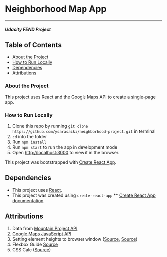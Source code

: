 # Neighborhood Map App
---
#### _Udacity FEND Project_

## Table of Contents

* [About the Project](#about-the-project)
* [How to Run Locally](#how-to-run-locally)
* [Dependencies](#dependencies)
* [Attributions](#attributions)

### About the Project
This project uses React and the Google Maps API to create a single-page app. 

### How to Run Locally

1. Clone this repo by running `git clone https://github.com/ysarasaiki/neighborhood-project.git` in terminal
2. `cd` into the folder
3. Run `npm install`
3. Run `npm start` to run the app in development mode
4. Open [http://localhost:3000](http://localhost:3000) to view it in the browser.


This project was bootstrapped with [Create React App](https://github.com/facebook/create-react-app).

## Dependencies
* This project uses [React](https://reactjs.org/).
* This project was created using `create-react-app`
** [Create React App documentation](https://facebook.github.io/create-react-app/docs/getting-started)

## Attributions
1. Data from [Mountain Project API](https://www.mountainproject.com/data)
2. [Google Maps JavaScript API](https://developers.google.com/maps/documentation/javascript/tutorial) 
2. Setting element heights to browser window ([Source](https://stackoverflow.com/questions/3437786/get-the-size-of-the-screen-current-web-page-and-browser-window), [Source](https://stackoverflow.com/questions/526347/how-do-you-get-the-rendered-height-of-an-element))
3. Flexbox Guide [Source](https://css-tricks.com/snippets/css/a-guide-to-flexbox/)
4. CSS Calc ([Source](https://developer.mozilla.org/en-US/docs/Web/CSS/calc))